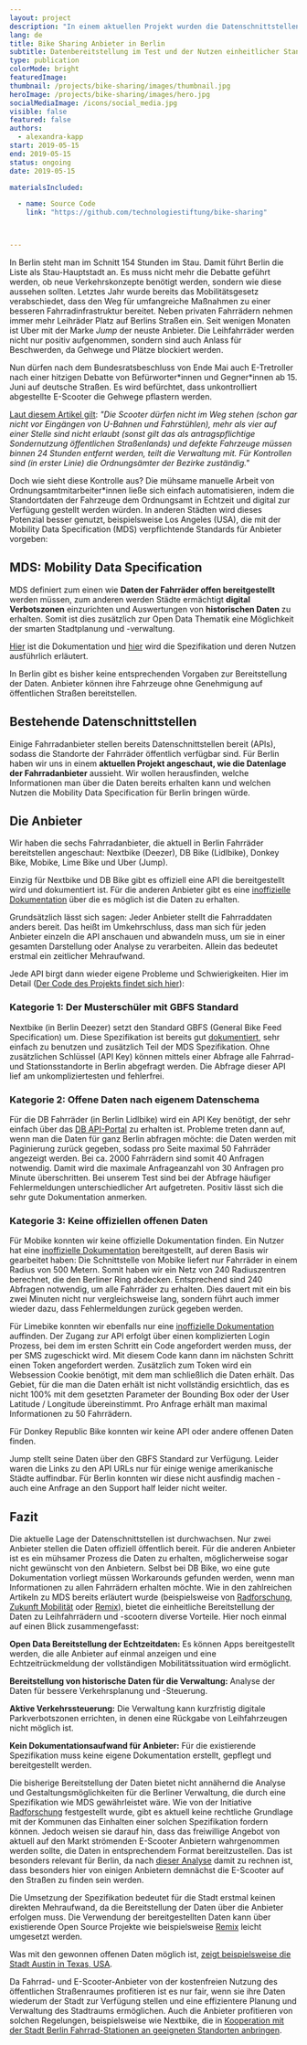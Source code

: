 ```yaml
---
layout: project
description: "In einem aktuellen Projekt wurden die Datenschnittstellen (APIs) der Bike Sharing Anbieter getestet, um Vorteile für die Stadt Berlin von offenen Bike Sharing Daten und einheitlichen Standards zu ermitteln."
lang: de
title: Bike Sharing Anbieter in Berlin
subtitle: Datenbereitstellung im Test und der Nutzen einheitlicher Standards
type: publication
colorMode: bright
featuredImage: 
thumbnail: /projects/bike-sharing/images/thumbnail.jpg
heroImage: /projects/bike-sharing/images/hero.jpg
socialMediaImage: /icons/social_media.jpg
visible: false
featured: false
authors:
  - alexandra-kapp
start: 2019-05-15
end: 2019-05-15
status: ongoing
date: 2019-05-15

materialsIncluded:

  - name: Source Code
    link: "https://github.com/technologiestiftung/bike-sharing"



---
```


In Berlin steht man im Schnitt 154 Stunden im Stau. Damit führt Berlin die Liste als Stau-Hauptstadt an. Es muss nicht mehr die Debatte geführt werden, ob neue Verkehrskonzepte benötigt werden, sondern wie diese aussehen sollten. Letztes Jahr wurde bereits das Mobilitätsgesetz verabschiedet, dass den Weg für umfangreiche Maßnahmen zu einer besseren Fahrradinfrastruktur bereitet. Neben privaten Fahrrädern nehmen immer mehr Leihräder Platz auf Berlins Straßen ein. Seit wenigen Monaten ist Uber mit der Marke _Jump_ der neuste Anbieter. Die Leihfahrräder werden nicht nur positiv aufgenommen, sondern sind auch Anlass für Beschwerden, da Gehwege und Plätze blockiert werden. 

Nun dürfen nach dem Bundesratsbeschluss von Ende Mai auch E-Tretroller nach einer hitzigen Debatte von Befürworter\*innen und Gegner\*innen ab 15. Juni auf deutsche Straßen. Es wird befürchtet, dass unkontrolliert abgestellte E-Scooter die Gehwege pflastern werden.

[Laut diesem Artikel gilt](https://www.gruenderszene.de/automotive-mobility/mobilitaet-jelbi-scooter): *"Die Scooter dürfen nicht im Weg stehen (schon gar nicht vor Eingängen von U-Bahnen und Fahrstühlen), mehr als vier auf einer Stelle sind nicht erlaubt (sonst gilt das als antragspflichtige Sondernutzung öffentlichen Straßenlands) und defekte Fahrzeuge müssen binnen 24 Stunden entfernt werden, teilt die Verwaltung mit. Für Kontrollen sind (in erster Linie) die Ordnungsämter der Bezirke zuständig."*

Doch wie sieht diese Kontrolle aus? Die mühsame manuelle Arbeit von Ordnungsamtmitarbeiter*innen ließe sich einfach automatisieren, indem die Standortdaten der Fahrzeuge dem Ordnungsamt in Echtzeit und digital zur Verfügung gestellt werden würden. In anderen Städten wird dieses Potenzial besser genutzt, beispielsweise Los Angeles (USA), die mit der Mobility Data Specification (MDS) verpflichtende Standards für Anbieter vorgeben:

## MDS: Mobility Data Specification

MDS definiert zum einen wie **Daten der Fahrräder offen bereitgestellt** werden müssen, zum anderen werden Städte ermächtigt **digital Verbotszonen** einzurichten und Auswertungen von **historischen Daten** zu erhalten. Somit ist dies zusätzlich zur Open Data Thematik eine Möglichkeit der smarten Stadtplanung und -verwaltung. 

[Hier](https://github.com/CityOfLosAngeles/mobility-data-specification) ist die Dokumentation und [hier](https://radforschung.org/log/rollersharing-was-staedte-lernen-koennen/) wird die Spezifikation und deren Nutzen ausführlich erläutert.

In Berlin gibt es bisher keine entsprechenden Vorgaben zur Bereitstellung der Daten. Anbieter können ihre Fahrzeuge ohne Genehmigung auf öffentlichen Straßen bereitstellen.

## Bestehende Datenschnittstellen

Einige Fahrradanbieter stellen bereits Datenschnittstellen bereit (APIs), sodass die Standorte der Fahrräder öffentlich verfügbar sind. Für Berlin haben wir uns in einem **aktuellen Projekt angeschaut, wie die Datenlage der Fahrradanbieter** aussieht. Wir wollen herausfinden, welche Informationen man über die Daten bereits erhalten kann und welchen Nutzen die Mobility Data Specification für Berlin bringen würde.

## Die Anbieter
Wir haben die sechs Fahrradanbieter, die aktuell in Berlin Fahrräder bereitstellen angeschaut: Nextbike (Deezer), DB Bike (Lidlbike), Donkey Bike, Mobike, Lime Bike und Uber (Jump).

Einzig für Nextbike und DB Bike gibt es offiziell eine API die bereitgestellt wird und dokumentiert ist. Für die anderen Anbieter gibt es eine [inoffizielle Dokumentation](https://github.com/ubahnverleih/WoBike) über die es möglich ist die Daten zu erhalten.

Grundsätzlich lässt sich sagen: Jeder Anbieter stellt die Fahrraddaten anders bereit. Das heißt im Umkehrschluss, dass man sich für jeden Anbieter einzeln die API anschauen und abwandeln muss, um sie in einer gesamten Darstellung oder Analyse zu verarbeiten. Allein das bedeutet erstmal ein zeitlicher Mehraufwand.

Jede API birgt dann wieder eigene Probleme und Schwierigkeiten. Hier im Detail ([Der Code des Projekts findet sich hier](https://github.com/technologiestiftung/bike-sharing)):
### Kategorie 1: Der Musterschüler mit GBFS Standard

Nextbike (in Berlin Deezer) setzt den Standard GBFS (General Bike Feed Specification) um. Diese Spezifikation ist bereits gut [dokumentiert](https://github.com/NABSA/gbfs/blob/master/gbfs.md), sehr einfach zu benutzen und zusätzlich Teil der MDS Spezifikation. Ohne zusätzlichen Schlüssel (API Key) können mittels einer Abfrage alle Fahrrad- und Stationsstandorte in Berlin abgefragt werden. Die Abfrage dieser API lief am unkompliziertesten und fehlerfrei.

### Kategorie 2: Offene Daten nach eigenem Datenschema

Für die DB Fahrräder (in Berlin Lidlbike) wird ein API Key benötigt, der sehr einfach über das [DB API-Portal](https://developer.deutschebahn.com/store/site/pages/home.jag) zu erhalten ist. 
Probleme treten dann auf, wenn man die Daten für ganz Berlin abfragen möchte: die Daten werden mit Paginierung zurück gegeben, sodass pro Seite maximal 50 Fahrräder angezeigt werden. Bei ca. 2000 Fahrrädern sind somit 40 Anfragen notwendig. Damit wird die maximale Anfrageanzahl von 30 Anfragen pro Minute überschritten. Bei unserem Test sind bei der Abfrage häufiger Fehlermeldungen unterschiedlicher Art aufgetreten.
Positiv lässt sich die sehr gute Dokumentation anmerken.

### Kategorie 3: Keine offiziellen offenen Daten

Für Mobike konnten wir keine offizielle Dokumentation finden. Ein Nutzer hat eine [inoffizielle Dokumentation](https://github.com/ubahnverleih/WoBike/blob/master/Mobike.md) bereitgestellt, auf deren Basis wir gearbeitet haben:
Die Schnittstelle von Mobike liefert nur Fahrräder in einem Radius von 500 Metern. Somit haben wir ein Netz von 240 Radiuszentren berechnet, die den Berliner Ring abdecken. Entsprechend sind 240 Abfragen notwendig, um alle Fahrräder zu erhalten. Dies dauert mit ein bis zwei Minuten nicht nur vergleichsweise lang, sondern führt auch immer wieder dazu, dass Fehlermeldungen zurück gegeben werden.

Für Limebike konnten wir ebenfalls nur eine [inoffizielle Dokumentation](https://github.com/ubahnverleih/WoBike/blob/master/Lime.md) auffinden. Der Zugang zur API erfolgt über einen komplizierten Login Prozess, bei dem im ersten Schritt ein Code angefordert werden muss, der per SMS zugeschickt wird. Mit diesem Code kann dann im nächsten Schritt einen Token angefordert werden. Zusätzlich zum Token wird ein Websession Cookie benötigt, mit dem man schließlich die Daten erhält. 
Das Gebiet, für die man die Daten erhält ist nicht vollständig ersichtlich, das es nicht 100% mit dem gesetzten Parameter der Bounding Box oder der User Latitude / Longitude übereinstimmt. Pro Anfrage erhält man maximal Informationen zu 50 Fahrrädern.

Für Donkey Republic Bike konnten wir keine API oder andere offenen Daten finden.

Jump stellt seine Daten über den GBFS Standard zur Verfügung. Leider waren die Links zu den API URLs nur für einige wenige amerikanische Städte auffindbar. Für Berlin konnten wir diese nicht ausfindig machen - auch eine Anfrage an den Support half leider nicht weiter.

## Fazit
Die aktuelle Lage der Datenschnittstellen ist durchwachsen. Nur zwei Anbieter stellen die Daten offiziell öffentlich bereit. Für die anderen Anbieter ist es ein mühsamer Prozess die Daten zu erhalten, möglicherweise sogar nicht gewünscht von den Anbietern. Selbst bei DB Bike, wo eine gute Dokumentation vorliegt müssen Workarounds gefunden werden, wenn man Informationen zu allen Fahrrädern erhalten möchte.
Wie in den zahlreichen Artikeln zu MDS bereits erläutert wurde (beispielsweise von [Radforschung](https://radforschung.org/log/mds-fuer-kommunen-erklaert/), [Zukunft Mobilität](https://www.zukunft-mobilitaet.net/169402/analyse/rollersharing-regulierung-kommunen-international-mobility-data-specification/) oder [Remix](https://blog.remix.com/mds-gbfs-and-how-cities-can-ask-for-data-from-micromobility-providers-7957ca639f16)), bietet die einheitliche Bereitstellung der Daten zu Leihfahrrädern und -scootern diverse Vorteile. Hier noch einmal auf einen Blick zusammengefasst: 

**Open Data Bereitstellung der Echtzeitdaten:**
Es können Apps bereitgestellt werden, die alle Anbieter auf einmal anzeigen und eine Echtzeitrückmeldung der vollständigen Mobilitätssituation wird ermöglicht.

**Bereitstellung von historische Daten für die Verwaltung:**
Analyse der Daten für bessere Verkehrsplanung und -Steuerung.

**Aktive Verkehrssteuerung:** Die Verwaltung kann kurzfristig digitale Parkverbotszonen errichten, in denen eine Rückgabe von Leihfahrzeugen nicht möglich ist.

**Kein Dokumentationsaufwand für Anbieter:** Für die existierende Spezifikation muss keine eigene Dokumentation erstellt, gepflegt und bereitgestellt werden.

Die bisherige Bereitstellung der Daten bietet nicht annähernd die Analyse und Gestaltungsmöglichkeiten für die Berliner Verwaltung, die durch eine Spezifikation wie MDS gewährleistet wäre. Wie von der Initiative [Radforschung](https://radforschung.org/log/) festgestellt wurde, gibt es aktuell keine rechtliche Grundlage mit der Kommunen das Einhalten einer solchen Spezifikation fordern können. Jedoch weisen sie darauf hin, dass das freiwillige Angebot von aktuell auf den Markt strömenden E-Scooter Anbietern wahrgenommen werden sollte, die Daten in entsprechendem Format bereitzustellen. Das ist besonders relevant für Berlin, da nach [dieser Analyse](https://radforschung.org/log/roller-in-die-staedte/) damit zu rechnen ist, dass besonders hier von einigen Anbietern demnächst die E-Scooter auf den Straßen zu finden sein werden.

Die Umsetzung der Spezifikation bedeutet für die Stadt erstmal keinen direkten Mehraufwand, da die Bereitstellung der Daten über die Anbieter erfolgen muss. Die Verwendung der bereitgestellten Daten kann über existierende Open Source Projekte wie beispielsweise [Remix](https://www.remix.com/new-mobility) leicht umgesetzt werden. 

Was mit den gewonnen offenen Daten möglich ist, [zeigt beispielsweise die Stadt Austin in Texas, USA](https://medium.com/civiqueso/explore-dockless-data-with-austin-transportation-4a308aa5c18).

Da Fahrrad- und E-Scooter-Anbieter von der kostenfreien Nutzung des öffentlichen Straßenraumes profitieren ist es nur fair, wenn sie ihre Daten wiederum der Stadt zur Verfügung stellen und eine effizientere Planung und Verwaltung des Stadtraums ermöglichen.
Auch die Anbieter profitieren von solchen Regelungen, beispielsweise wie Nextbike, die in [Kooperation mit der Stadt Berlin Fahrrad-Stationen an geeigneten Standorten anbringen](https://www.berliner-zeitung.de/berlin/verkehr/mietfahrraeder-in-berlin-mehr-als-350-nextbike-stationen-warten-noch-auf-genehmigung-32534102).
